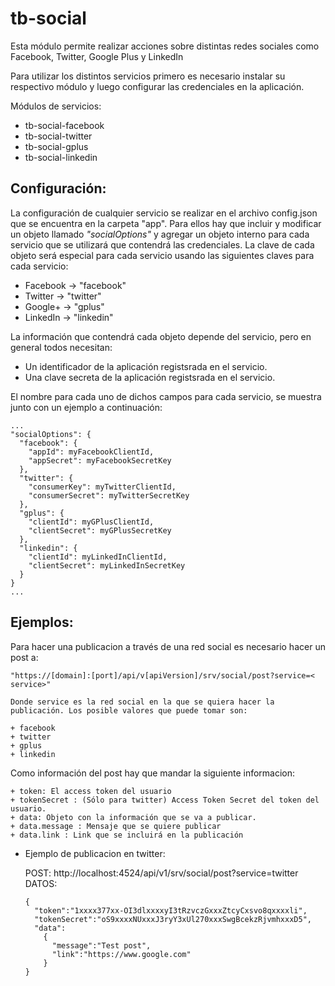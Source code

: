 # tb-social

Esta módulo permite realizar acciones sobre distintas redes sociales como Facebook, Twitter, Google Plus y LinkedIn

Para utilizar los distintos servicios primero es necesario instalar su respectivo módulo y luego configurar las credenciales en la aplicación.

Módulos de servicios:
  
- tb-social-facebook
- tb-social-twitter
- tb-social-gplus
- tb-social-linkedin

## Configuración:
  
  La configuración de cualquier servicio se realizar en el archivo config.json que se encuentra en la carpeta "app". Para ellos hay que incluir y modificar un objeto llamado *"socialOptions"* y agregar un objeto interno para cada servicio que se utilizará que contendrá las credenciales. La clave de cada objeto será especial para cada servicio usando las siguientes claves para cada servicio:

  - Facebook -> "facebook"
  - Twitter  -> "twitter"
  - Google+  -> "gplus"
  - LinkedIn -> "linkedin"

  La información que contendrá cada objeto depende del servicio, pero en general todos necesitan:

  - Un identificador de la aplicación registsrada en el servicio.
  - Una clave secreta de la aplicación registsrada en el servicio.

  El nombre para cada uno de dichos campos para cada servicio, se muestra junto con un ejemplo a continuación:

  ```
  ...
  "socialOptions": {
    "facebook": {
      "appId": myFacebookClientId,
      "appSecret": myFacebookSecretKey
    },
    "twitter": {
      "consumerKey": myTwitterClientId,
      "consumerSecret": myTwitterSecretKey
    },
    "gplus": {
      "clientId": myGPlusClientId,
      "clientSecret": myGPlusSecretKey
    },
    "linkedin": {
      "clientId": myLinkedInClientId,
      "clientSecret": myLinkedInSecretKey
    }
  }
  ...
  ```


## Ejemplos:

  Para hacer una publicacion a través de una red social es necesario hacer un post a:

    "https://[domain]:[port]/api/v[apiVersion]/srv/social/post?service=< service>"

    Donde service es la red social en la que se quiera hacer la publicación. Los posible valores que puede tomar son:

    + facebook
    + twitter
    + gplus
    + linkedin  

  Como información del post hay que mandar la siguiente informacion:

    + token: El access token del usuario
    + tokenSecret : (Sólo para twitter) Access Token Secret del token del usuario.
    + data: Objeto con la información que se va a publicar.
    + data.message : Mensaje que se quiere publicar
    + data.link : Link que se incluirá en la publicación

  - Ejemplo de publicacion en twitter:

    POST: http://localhost:4524/api/v1/srv/social/post?service=twitter
    DATOS: 

    ```
    {
      "token":"1xxxx377xx-OI3dlxxxxyI3tRzvczGxxxZtcyCxsvo8qxxxxli",
      "tokenSecret":"oS9xxxxNUxxxJ3ryY3xUl270xxxSwgBcekzRjvmhxxxD5",
      "data":
        {
          "message":"Test post",
          "link":"https://www.google.com"
        }
    }
    ```

